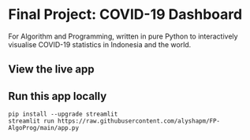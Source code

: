 # Final Project: COVID-19 Dashboard
For Algorithm and Programming, written in pure Python to interactively visualise COVID-19 statistics in Indonesia and the world.

## View the live app

## Run this app locally
```
pip install --upgrade streamlit
streamlit run https://raw.githubusercontent.com/alyshapm/FP-AlgoProg/main/app.py
```
